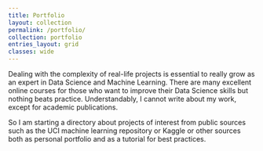 ```yaml
---
title: Portfolio
layout: collection
permalink: /portfolio/
collection: portfolio
entries_layout: grid
classes: wide
---
```


Dealing with the complexity of real-life projects is essential to really grow as an expert in Data Science and Machine Learning.
There are many excellent online courses for those who want to improve their Data Science skills but nothing beats practice.
Understandably, I cannot write about my work, except for academic publications.


So I am starting a directory about projects of interest from public sources such as the UCI machine learning repository or Kaggle or other sources both as personal portfolio and as a tutorial for best practices.
